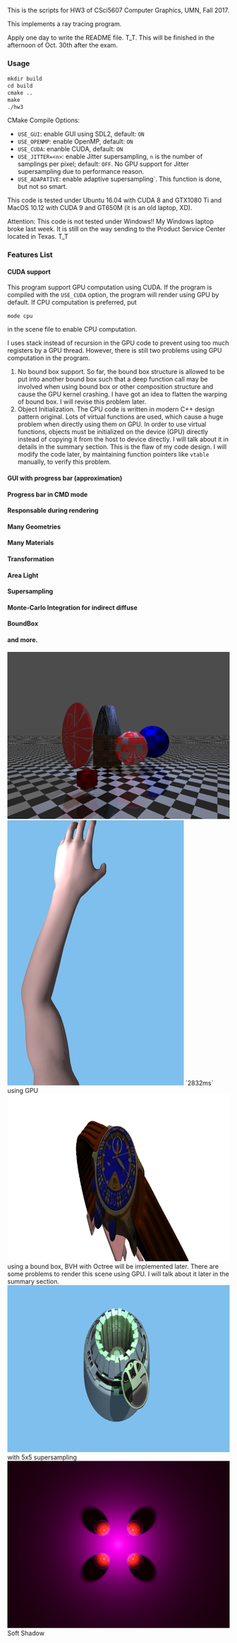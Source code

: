 This is the scripts for HW3 of CSci5607 Computer Graphics, UMN, Fall 2017.

This implements a ray tracing program.

Apply one day to write the README file. T_T. This will be finished in the afternoon of Oct. 30th after the exam.

### Usage

    mkdir build
    cd build
    cmake ..
    make
    ./hw3

CMake Compile Options:

  + `USE_GUI`: enable GUI using SDL2, default: `ON` 
  + `USE_OPENMP`: enable OpenMP, default: `ON`
  + `USE_CUDA`: enanble CUDA, default: `ON`
  + `USE_JITTER=<n>`: enable Jitter supersampling, `n` is the number of samplings per pixel; default: `OFF`. No GPU support for Jitter supersampling due to performance reason.
  + `USE_ADAPATIVE`: enable adaptive supersampling`. This function is done, but not so smart.  

This code is tested under Ubuntu 16.04 with CUDA 8 and GTX1080 Ti and MacOS 10.12 with CUDA 9 and GT650M (it is an old laptop, XD).

Attention: This code is not tested under Windows!! My Windows laptop broke last week. It is still on the way sending to the Product Service Center located in Texas. T_T

### Features List

#### CUDA support

  This program support GPU computation using CUDA. If the program is compiled with the `USE_CUDA` option, the program will render using GPU by default. If CPU computation is preferred, put

    mode cpu

  in the scene file to enable CPU computation.

  I uses stack instead of recursion in the GPU code to prevent using too much registers by a GPU thread. However, there is still two problems using GPU computation in the program.
  
  1. No bound box support. So far, the bound box structure is allowed to be put into another bound box such that a deep function call may be involved when using bound box or other composition structure and cause the GPU kernel crashing. I have got an idea to flatten the warping of bound box. I will revise this problem later.
  2. Object Initialization. The CPU code is written in modern C++ design pattern original. Lots of virtual functions are used, which cause a huge problem when directly using them on GPU. In order to use virtual functions, objects must be initialized on the device (GPU) directly instead of copying it from the host to device directly. I will talk about it in details in the summary section. This is the flaw of my code design. I will modify the code later, by maintaining function pointers like `vtable` manually, to verify this problem.

#### GUI with progress bar (approximation)
#### Progress bar in CMD mode
#### Responsable during rendering
#### Many Geometries 
#### Many Materials
#### Transformation
#### Area Light
#### Supersampling
#### Monte-Carlo Integration for indirect diffuse
#### BoundBox
#### and more.

<img src="./demo.bmp" />

<img src="./arm-top.bmp" />
`2832ms` using GPU

<img src="./watch.bmp" />
using a bound box, BVH with Octree will be implemented later.
There are some problems to render this scene using GPU. I will talk about it later in the summary section.

<img src="./gear.bmp" />
with 5x5 supersampling

<img src="./soft_shadow.bmp" />
Soft Shadow


